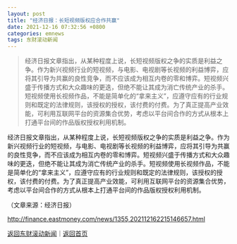 ```yaml
---
layout: post
title: "经济日报：长短视频版权应合作共赢"
date: 2021-12-16 07:32:56 +0800
categories: emnews
tags: 东财滚动新闻
---
```

> 经济日报文章指出，从某种程度上说，长短视频版权之争的实质是利益之争。作为新兴视频行业的短视频，与电影、电视剧等长视频的利益博弈，应将其引导为共赢的良性竞争，而不应该成为相互内卷的零和博弈。短视频兴盛于传播方式和大众趣味的更迭，但绝不能让其成为消亡传统产业的杀手。短视频使用长视频作品，不能是简单化的“拿来主义”，应遵守应有的行业规则和既定的法律规则，该授权的授权，该付费的付费。为了真正提高产业效能，可利用互联网平台的资源集合优势，考虑以平台间合作的方式从根本上打通平台间的作品版权授权利用机制。

<p>经济日报文章指出，从某种程度上说，长短视频版权之争的实质是利益之争。作为新兴视频行业的短视频，与电影、电视剧等长视频的利益博弈，应将其引导为共赢的良性竞争，而不应该成为相互内卷的零和博弈。短视频兴盛于传播方式和大众趣味的更迭，但绝不能让其成为消亡传统产业的杀手。短视频使用长视频作品，不能是简单化的“拿来主义”，应遵守应有的行业规则和既定的法律规则，该授权的授权，该付费的付费。为了真正提高产业效能，可利用互联网平台的资源集合优势，考虑以平台间合作的方式从根本上打通平台间的作品版权授权利用机制。</p><p class="em_media">（文章来源：经济日报）</p>

<http://finance.eastmoney.com/news/1355,202112162215146657.html>

[返回东财滚动新闻](//finews.withounder.com/emnews/)｜[返回首页](//finews.withounder.com/)